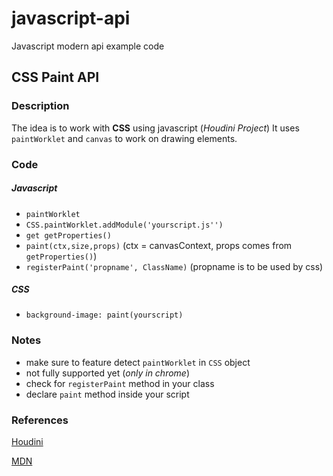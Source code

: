 # javascript-api
Javascript modern api example code


## CSS Paint API

### Description
The idea is to work with **CSS** using javascript (*Houdini Project*)
It uses ```paintWorklet``` and ```canvas``` to work on drawing elements.


### Code

##### Javascript
- ```paintWorklet```
- ```CSS.paintWorklet.addModule('yourscript.js'')```
- ```get getProperties()```
- ```paint(ctx,size,props)``` (ctx = canvasContext, props comes from ```getProperties()```)
- ```registerPaint('propname', ClassName)``` (propname is to be used by css)

##### CSS
- ```background-image: paint(yourscript)```




### Notes
- make sure to feature detect ```paintWorklet``` in ```CSS``` object
- not fully supported yet (*only in chrome*)
- check for ```registerPaint``` method in your class
- declare ```paint``` method inside your script

### References
[Houdini](https://ishoudinireadyyet.com/)

[MDN](https://developer.mozilla.org/en-US/docs/Web/API/PaintWorklet)
